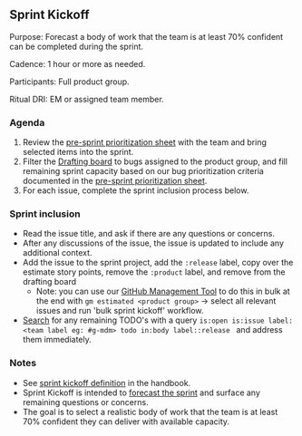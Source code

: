 ## Sprint Kickoff

Purpose: Forecast a body of work that the team is at least 70% confident can be completed during the sprint.

Cadence: 1 hour or more as needed.

Participants: Full product group.

Ritual DRI: EM or assigned team member.

### Agenda
1. Review the [pre-sprint prioritization sheet](https://docs.google.com/spreadsheets/d/1DlSiRv0HVT2ANuBb08knEg_GCCAMEzE1RlKevGCFA20/edit?usp=sharing) with the team and bring selected items into the sprint.
2. Filter the [Drafting board](https://github.com/orgs/fleetdm/projects/67) to bugs assigned to the product group, and fill remaining sprint capacity based on our bug prioritization criteria documented in the [pre-sprint prioritization sheet](https://docs.google.com/spreadsheets/d/1DlSiRv0HVT2ANuBb08knEg_GCCAMEzE1RlKevGCFA20/edit?usp=sharing).
3. For each issue, complete the sprint inclusion process below.

### Sprint inclusion 
- Read the issue title, and ask if there are any questions or concerns.
- After any discussions of the issue, the issue is updated to include any additional context. 
- Add the issue to the sprint project, add the `:release` label, copy over the estimate story points, remove the `:product` label, and remove from the drafting board
  - Note: you can use our [GitHub Management Tool](https://github.com/fleetdm/fleet/tree/main/tools/github-manage) to do this in bulk at the end with `gm estimated <product group>` -> select all relevant issues and run 'bulk sprint kickoff' workflow.
- [Search](https://github.com/fleetdm/fleet/issues) for any remaining TODO's with a query `is:open is:issue label:<team label eg: #g-mdm> todo in:body label::release ` and address them immediately.

### Notes
- See [sprint kickoff definition](https://fleetdm.com/handbook/company/product-groups#sprint-ceremonies) in the handbook.
- Sprint Kickoff is intended to [forecast the sprint](https://www.scrum.org/resources/commitment-vs-forecast) and surface any remaining questions or concerns. 
- The goal is to select a realistic body of work that the team is at least 70% confident they can deliver with available capacity.
